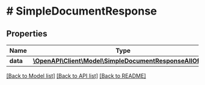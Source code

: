 # # SimpleDocumentResponse

## Properties

Name | Type | Description | Notes
------------ | ------------- | ------------- | -------------
**data** | [**\OpenAPI\Client\Model\SimpleDocumentResponseAllOfData**](SimpleDocumentResponseAllOfData.md) |  | [optional] 

[[Back to Model list]](../../README.md#documentation-for-models) [[Back to API list]](../../README.md#documentation-for-api-endpoints) [[Back to README]](../../README.md)


